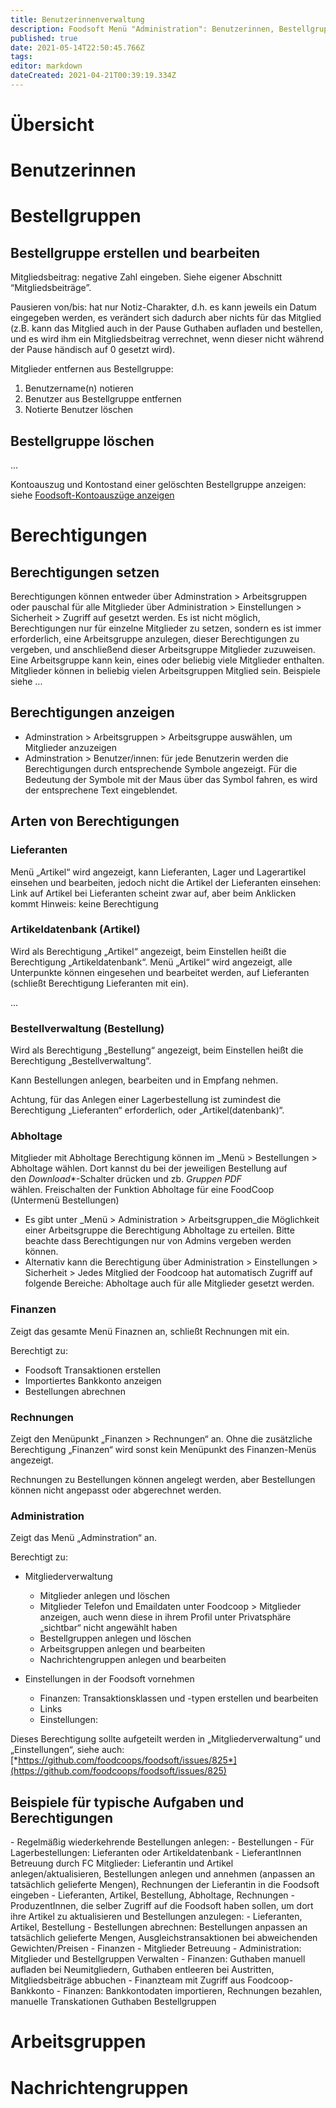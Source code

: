 ```yaml
---
title: Benutzerinnenverwaltung 
description: Foodsoft Menü "Administration": Benutzerinnen, Bestellgruppen, Arbeitsgruppen, Nachrichtengruppen
published: true
date: 2021-05-14T22:50:45.766Z
tags: 
editor: markdown
dateCreated: 2021-04-21T00:39:19.334Z
---
```



<h1 id="benutzendeverwaltung-uebersicht" class="toc-header"><a class="toc-anchor" href="#benutzendeverwaltung-uebersicht"></a>Übersicht</h1>

<h1 id="benutzendeverwaltung" class="toc-header"><a class="toc-anchor" href="#benutzendeverwaltung"></a>Benutzerinnen</h1>

<h1 id="bestellgruppen" class="toc-header"><a class="toc-anchor" href="#bestellgruppen"></a>Bestellgruppen</h1>

<h2 id="bestellgruppen-erstellen" class="toc-header"><a class="toc-anchor" href="#bestellgruppen-erstellen"></a>Bestellgruppe erstellen und bearbeiten</h2>

Mitgliedsbeitrag: negative Zahl eingeben. Siehe eigener Abschnitt “Mitgliedsbeiträge”.

Pausieren von/bis: hat nur Notiz-Charakter, d.h. es kann jeweils ein Datum eingegeben werden, es verändert sich dadurch aber nichts für das Mitglied (z.B. kann das Mitglied auch in der Pause Guthaben aufladen und bestellen, und es wird ihm ein Mitgliedsbeitrag verrechnet, wenn dieser nicht während der Pause händisch auf 0 gesetzt wird).

Mitglieder entfernen aus Bestellgruppe: 
1. Benutzername(n) notieren
2. Benutzer aus Bestellgruppe entfernen 
3. Notierte Benutzer löschen


<h2 id="bestellgruppen-loeschen" class="toc-header"><a class="toc-anchor" href="#bestellgruppen-loeschen"></a>Bestellgruppe löschen</h2>

…

Kontoauszug und Kontostand einer gelöschten Bestellgruppe anzeigen:
siehe [Foodsoft-Kontoauszüge anzeigen](#anchor-139)

<h1 id="bestellgruppenberecht" class="toc-header"><a class="toc-anchor" href="#bestellgruppenberecht"></a>Berechtigungen</h1>

<h2 id="bestellgruppenberecht-setzen" class="toc-header"><a class="toc-anchor" href="#bestellgruppenberecht-setzen"></a>Berechtigungen setzen</h2>

Berechtigungen können entweder über Adminstration \> Arbeitsgruppen oder pauschal für alle Mitglieder über Administration \> Einstellungen \> Sicherheit \> Zugriff auf gesetzt werden. Es ist nicht möglich, Berechtigungen nur für einzelne Mitglieder zu setzen, sondern es ist immer erforderlich, eine Arbeitsgruppe anzulegen, dieser Berechtigungen zu vergeben, und anschließend dieser Arbeitsgruppe Mitglieder zuzuweisen. Eine Arbeitsgruppe kann kein, eines oder beliebig viele Mitglieder enthalten. Mitglieder können in beliebig vielen Arbeitsgruppen Mitglied sein. Beispiele siehe ...

<h2 id="bestellgruppenberecht-anzeigen" class="toc-header"><a class="toc-anchor" href="#bestellgruppenberecht-anzeigen"></a>Berechtigungen anzeigen</h2>

- Adminstration \> Arbeitsgruppen \> Arbeitsgruppe auswählen, um Mitglieder anzuzeigen
- Adminstration \> Benutzer/innen: für jede Benutzerin werden die Berechtigungen durch entsprechende Symbole angezeigt. Für die Bedeutung der Symbole mit der Maus über das Symbol fahren, es wird der entsprechene Text eingeblendet.

<h2 id="bestellgruppenberecht-arten" class="toc-header"><a class="toc-anchor" href="#bestellgruppenberecht-arten"></a>Arten von Berechtigungen</h2>

<h3 id="bestellgruppenberecht-arten-lieferanten" class="toc-header"><a class="toc-anchor" href="#bestellgruppenberecht-arten-lieferanten"></a>Lieferanten</h3>

Menü „Artikel“ wird angezeigt, kann Lieferanten, Lager und Lagerartikel einsehen und bearbeiten, jedoch nicht die Artikel der Lieferanten einsehen: Link auf Artikel bei Lieferanten scheint zwar auf, aber beim Anklicken kommt Hinweis: keine Berechtigung

<h3 id="bestellgruppenberecht-arten-artikeldb" class="toc-header"><a class="toc-anchor" href="#bestellgruppenberecht-arten-artikeldb"></a>Artikeldatenbank (Artikel)</h3>

Wird als Berechtigung „Artikel“ angezeigt, beim Einstellen heißt die Berechtigung „Artikeldatenbank“. Menü „Artikel“ wird angezeigt, alle Unterpunkte können eingesehen und bearbeitet werden, auf Lieferanten (schließt Berechtigung Lieferanten mit ein).

...


<h3 id="bestellgruppenberecht-arten-bestverw" class="toc-header"><a class="toc-anchor" href="#bestellgruppenberecht-arten-bestverw"></a>Bestellverwaltung (Bestellung)</h3>

Wird als Berechtigung „Bestellung“ angezeigt, beim Einstellen heißt die Berechtigung „Bestellverwaltung“.

Kann Bestellungen anlegen, bearbeiten und in Empfang nehmen.

Achtung, für das Anlegen einer Lagerbestellung ist zumindest die Berechtigung „Lieferanten“ erforderlich, oder „Artikel(datenbank)“.

<h3 id="bestellgruppenberecht-arten-abholtage" class="toc-header"><a class="toc-anchor" href="#bestellgruppenberecht-arten-abholtage"></a>Abholtage</h3>

Mitglieder mit Abholtage Berechtigung können im _Menü \> Bestellungen \> Abholtage wählen. Dort kannst du bei der jeweiligen Bestellung auf den _Download_*-Schalter drücken und zb. _Gruppen PDF_ wählen. Freischalten der Funktion Abholtage für eine FoodCoop (Untermenü Bestellungen)
- Es gibt unter _Menü \> Administration \> Arbeitsgruppen_die Möglichkeit einer Arbeitsgruppe die Berechtigung Abholtage zu erteilen. Bitte beachte dass Berechtigungen nur von Admins vergeben werden können. 
- Alternativ kann die Berechtigung über Administration \> Einstellungen \> Sicherheit \> Jedes Mitglied der Foodcoop hat automatisch Zugriff auf folgende Bereiche: Abholtage auch für alle Mitglieder gesetzt werden.


<h3 id="bestellgruppenberecht-arten-finanzen" class="toc-header"><a class="toc-anchor" href="#bestellgruppenberecht-arten-finanzen"></a>Finanzen</h3>

Zeigt das gesamte Menü Finaznen an, schließt Rechnungen mit ein.

Berechtigt zu:
- Foodsoft Transaktionen erstellen
- Importiertes Bankkonto anzeigen
- Bestellungen abrechnen


<h3 id="bestellgruppenberecht-arten-rechnungen" class="toc-header"><a class="toc-anchor" href="#bestellgruppenberecht-arten-rechnungen"></a>Rechnungen</h3>

Zeigt den Menüpunkt „Finanzen \> Rechnungen“ an. Ohne die zusätzliche Berechtigung „Finanzen“ wird sonst kein Menüpunkt des Finanzen-Menüs angezeigt.

Rechnungen zu Bestellungen können angelegt werden, aber Bestellungen können nicht angepasst oder abgerechnet werden.

<h3 id="bestellgruppenberecht-arten-administration" class="toc-header"><a class="toc-anchor" href="#bestellgruppenberecht-arten-administration"></a>Administration</h3>

Zeigt das Menü „Adminstration“ an.

Berechtigt zu:
- Mitgliederverwaltung
  - Mitglieder anlegen und löschen
  - Mitglieder Telefon und Emaildaten unter Foodcoop \> Mitglieder anzeigen, auch wenn diese in ihrem Profil unter Privatsphäre „sichtbar“ nicht angewählt haben
  - Bestellgruppen anlegen und löschen
  - Arbeitsgruppen anlegen und bearbeiten
  - Nachrichtengruppen anlegen und bearbeiten

- Einstellungen in der Foodsoft vornehmen
  - Finanzen: Transaktionsklassen und -typen erstellen und bearbeiten
  - Links
  - Einstellungen: 

Dieses Berechtigung sollte aufgeteilt werden in „Mitgliederverwaltung“ und „Einstellungen“, siehe auch: [*https://github.com/foodcoops/foodsoft/issues/825*](https://github.com/foodcoops/foodsoft/issues/825)

<h2 id="bestellgruppenberecht-beispiele" class="toc-header"><a class="toc-anchor" href="#bestellgruppenberecht-beispiele"></a>Beispiele für typische Aufgaben und Berechtigungen</h2>
- Regelmäßig wiederkehrende Bestellungen anlegen: 
  - Bestellungen 
  - Für Lagerbestellungen: Lieferanten oder Artikeldatenbank
- LieferantInnen Betreuung durch FC Mitglieder: Lieferantin und Artikel anlegen/aktualisieren, Bestellungen anlegen und annehmen (anpassen an tatsächlich gelieferte Mengen), Rechnungen der Lieferantin in die Foodsoft eingeben
  - Lieferanten, Artikel, Bestellung, Abholtage, Rechnungen 
- ProduzentInnen, die selber Zugriff auf die Foodsoft haben sollen, um dort ihre Artikel zu aktualisieren und Bestellungen anzulegen: 
  - Lieferanten, Artikel, Bestellung
- Bestellungen abrechnen: Bestellungen anpassen an tatsächlich gelieferte Mengen, Ausgleichstransaktionen bei abweichenden Gewichten/Preisen
  - Finanzen
- Mitglieder Betreuung
  - Administration: Mitglieder und Bestellgruppen Verwalten
  - Finanzen: Guthaben manuell aufladen bei Neumitgliedern, Guthaben entleeren bei Austritten, Mitgliedsbeiträge abbuchen
- Finanzteam mit Zugriff aus Foodcoop-Bankkonto
  - Finanzen: Bankkontodaten importieren, Rechnungen bezahlen,
        manuelle Transkationen Guthaben Bestellgruppen 

<h1 id="benutzverwarbeitsgruppen" class="toc-header"><a class="toc-anchor" href="#benutzverwarbeitsgruppen"></a>Arbeitsgruppen</h1>

<h1 id="benutzverwnachrgruppen" class="toc-header"><a class="toc-anchor" href="#benutzverwnachrgruppen"></a>Nachrichtengruppen</h1>


